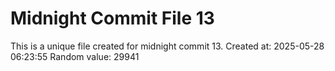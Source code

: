 # Midnight Commit File 13

This is a unique file created for midnight commit 13.
Created at: 2025-05-28 06:23:55
Random value: 29941
